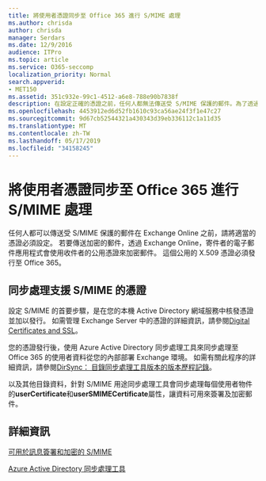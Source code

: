 ```yaml
---
title: 將使用者憑證同步至 Office 365 進行 S/MIME 處理
ms.author: chrisda
author: chrisda
manager: Serdars
ms.date: 12/9/2016
audience: ITPro
ms.topic: article
ms.service: O365-seccomp
localization_priority: Normal
search.appverid:
- MET150
ms.assetid: 351c932e-99c1-4512-a6e8-788e90b7838f
description: 在設定正確的憑證之前，任何人都無法傳送受 S/MIME 保護的郵件。為了透過 Exchange Online 傳送加密郵件，寄件者的電子郵件程式會使用收件者的公用憑證為郵件加密。這個公用的 X.509 憑證必須發行至 Office 365。
ms.openlocfilehash: 4453912ed6d52fb1610c93ca56ae24f3f1e47c27
ms.sourcegitcommit: 9d67cb52544321a430343d39eb336112c1a11d35
ms.translationtype: MT
ms.contentlocale: zh-TW
ms.lasthandoff: 05/17/2019
ms.locfileid: "34158245"
---
```

# <a name="sync-user-certificates-to-office-365-for-smime"></a>將使用者憑證同步至 Office 365 進行 S/MIME 處理

任何人都可以傳送受 S/MIME 保護的郵件在 Exchange Online 之前，請將適當的憑證必須設定。 若要傳送加密的郵件，透過 Exchange Online，寄件者的電子郵件應用程式會使用收件者的公用憑證來加密郵件。 這個公用的 X.509 憑證必須發行至 Office 365。

## <a name="to-sync-certificates-that-support-smime"></a>同步處理支援 S/MIME 的憑證

設定 S/MIME 的首要步驟，是在您的本機 Active Directory 網域服務中核發憑證並加以發行。 如需管理 Exchange Server 中的憑證的詳細資訊，請參閱[Digital Certificates and SSL](http://technet.microsoft.com/library/a9e2e08c-d46a-4135-a387-eb653212b676.aspx)。

您的憑證發行後，使用 Azure Active Directory 同步處理工具來同步處理至 Office 365 的使用者資料從您的內部部署 Exchange 環境。 如需有關此程序的詳細資訊，請參閱[DirSync： 目錄同步處理工具版本的版本歷程記錄](https://go.microsoft.com/fwlink/p/?LinkId=392587)。

以及其他目錄資料，針對 S/MIME 用途同步處理工具會同步處理每個使用者物件的**userCertificate**和**userSMIMECertificate**屬性，讓資料可用來簽署及加密郵件。

## <a name="more-information"></a>詳細資訊

[可用於訊息簽署和加密的 S/MIME](s-mime-for-message-signing-and-encryption.md)

[Azure Active Directory 同步處理工具](https://go.microsoft.com/fwlink/p/?LinkId=392587)
